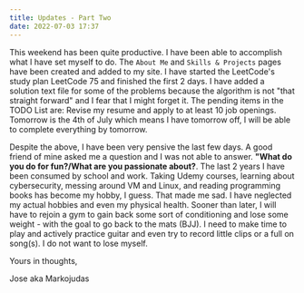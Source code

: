 ```yaml
---
title: Updates - Part Two
date: 2022-07-03 17:37
---
```


<!--markdownlint-disable  -->

This weekend has been quite productive. I have been able to accomplish what I have set myself to do. The `About Me` and `Skills & Projects` pages have been created and added to my site. I have started the LeetCode's study plan LeetCode 75 and finished the first 2 days. I have added a solution text file for some of the problems because the algorithm is not "that straight forward" and I fear that I might forget it. The pending items in the TODO List are: Revise my resume and apply to at least 10 job openings. Tomorrow is the 4th of July which means I have tomorrow off, I will be able to complete everything by tomorrow.

Despite the above, I have been very pensive the last few days. A good friend of mine asked me a question and I was not able to answer. **"What do you do for fun?/What are you passionate about?**. The last 2 years I have been consumed by school and work. Taking Udemy courses, learning about cybersecurity, messing around VM and Linux, and reading programming books has become my hobby, I guess. That made me sad. I have neglected my actual hobbies and even my physical health. Sooner than later, I will have to rejoin a gym to gain back some sort of conditioning and lose some weight - with the goal to go back to the mats (BJJ). I need to make time to play and actively practice guitar and even try to record little clips or a full on song(s). I do not want to lose myself.

Yours in thoughts,

Jose aka Markojudas
